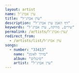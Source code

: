 ```yaml
---
layout: artist
name: ערן אברג'ל
title: "ערן אברג'ל"
description: "דף האמן ערן אברג'ל"
keywords: "שירים, מוזיקה, ערן אברג'ל"
permalink: /artists/ערן-אברג'ל/
redirect_from:
  - /artists/list/ערן אברג'ל
songs:
  - number: "33413"
    name: "בדרך לאומן"
    album: "סינגלים"
    artist: "ערן אברג'ל"
---
```

